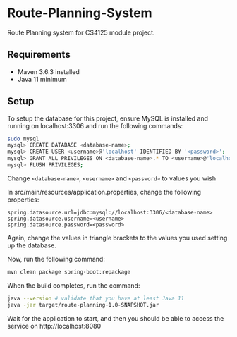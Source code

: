 # Route-Planning-System

Route Planning system for CS4125 module project. 

## Requirements
- Maven 3.6.3 installed
- Java 11 minimum

## Setup
To setup the database for this project, ensure MySQL is installed and running on localhost:3306 and run the following commands:
```bash
sudo mysql
mysql> CREATE DATABASE <database-name>;
mysql> CREATE USER <username>@'localhost' IDENTIFIED BY '<password>';
mysql> GRANT ALL PRIVILEGES ON <database-name>.* TO <username>@'localhost';
mysql> FLUSH PRIVILEGES;
```
Change `<database-name>`, `<username>` and `<password>` to values you wish

In src/main/resources/application.properties, change the following properties:
```
spring.datasource.url=jdbc:mysql://localhost:3306/<database-name>
spring.datasource.username=<username>
spring.datasource.password=<password>
```
Again, change the values in triangle brackets to the values you used setting up the database.

Now, run the following command:
```bash
mvn clean package spring-boot:repackage
```

When the build completes, run the command:
```bash
java --version # validate that you have at least Java 11
java -jar target/route-planning-1.0-SNAPSHOT.jar
```
Wait for the application to start, and then you should be able to access the service on http://localhost:8080